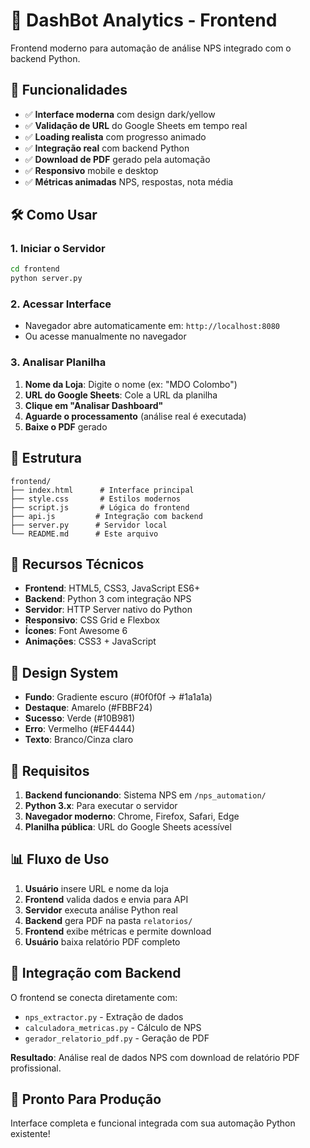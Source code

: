 # 🚀 DashBot Analytics - Frontend

Frontend moderno para automação de análise NPS integrado com o backend Python.

## 🎯 **Funcionalidades**

- ✅ **Interface moderna** com design dark/yellow
- ✅ **Validação de URL** do Google Sheets em tempo real
- ✅ **Loading realista** com progresso animado
- ✅ **Integração real** com backend Python
- ✅ **Download de PDF** gerado pela automação
- ✅ **Responsivo** mobile e desktop
- ✅ **Métricas animadas** NPS, respostas, nota média

## 🛠️ **Como Usar**

### **1. Iniciar o Servidor**
```bash
cd frontend
python server.py
```

### **2. Acessar Interface**
- Navegador abre automaticamente em: `http://localhost:8080`
- Ou acesse manualmente no navegador

### **3. Analisar Planilha**
1. **Nome da Loja**: Digite o nome (ex: "MDO Colombo")
2. **URL do Google Sheets**: Cole a URL da planilha
3. **Clique em "Analisar Dashboard"**
4. **Aguarde o processamento** (análise real é executada)
5. **Baixe o PDF** gerado

## 📁 **Estrutura**

```
frontend/
├── index.html      # Interface principal
├── style.css       # Estilos modernos
├── script.js       # Lógica do frontend
├── api.js         # Integração com backend
├── server.py      # Servidor local
└── README.md      # Este arquivo
```

## 🔧 **Recursos Técnicos**

- **Frontend**: HTML5, CSS3, JavaScript ES6+
- **Backend**: Python 3 com integração NPS
- **Servidor**: HTTP Server nativo do Python
- **Responsivo**: CSS Grid e Flexbox
- **Ícones**: Font Awesome 6
- **Animações**: CSS3 + JavaScript

## 🎨 **Design System**

- **Fundo**: Gradiente escuro (#0f0f0f → #1a1a1a)
- **Destaque**: Amarelo (#FBBF24)
- **Sucesso**: Verde (#10B981)
- **Erro**: Vermelho (#EF4444)
- **Texto**: Branco/Cinza claro

## 🚨 **Requisitos**

1. **Backend funcionando**: Sistema NPS em `/nps_automation/`
2. **Python 3.x**: Para executar o servidor
3. **Navegador moderno**: Chrome, Firefox, Safari, Edge
4. **Planilha pública**: URL do Google Sheets acessível

## 📊 **Fluxo de Uso**

1. **Usuário** insere URL e nome da loja
2. **Frontend** valida dados e envia para API
3. **Servidor** executa análise Python real
4. **Backend** gera PDF na pasta `relatorios/`
5. **Frontend** exibe métricas e permite download
6. **Usuário** baixa relatório PDF completo

## 🔄 **Integração com Backend**

O frontend se conecta diretamente com:
- `nps_extractor.py` - Extração de dados
- `calculadora_metricas.py` - Cálculo de NPS
- `gerador_relatorio_pdf.py` - Geração de PDF

**Resultado**: Análise real de dados NPS com download de relatório PDF profissional.

## 🎉 **Pronto Para Produção**

Interface completa e funcional integrada com sua automação Python existente!